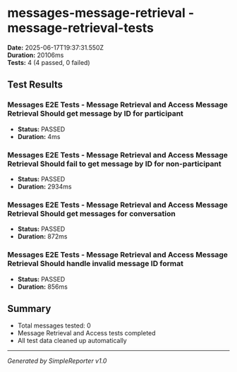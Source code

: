 # messages-message-retrieval - message-retrieval-tests

**Date:** 2025-06-17T19:37:31.550Z  
**Duration:** 20106ms  
**Tests:** 4 (4 passed, 0 failed)

## Test Results


### Messages E2E Tests - Message Retrieval and Access Message Retrieval Should get message by ID for participant
- **Status:** PASSED
- **Duration:** 4ms



### Messages E2E Tests - Message Retrieval and Access Message Retrieval Should fail to get message by ID for non-participant
- **Status:** PASSED
- **Duration:** 2934ms



### Messages E2E Tests - Message Retrieval and Access Message Retrieval Should get messages for conversation
- **Status:** PASSED
- **Duration:** 872ms



### Messages E2E Tests - Message Retrieval and Access Message Retrieval Should handle invalid message ID format
- **Status:** PASSED
- **Duration:** 856ms



## Summary

- Total messages tested: 0
- Message Retrieval and Access tests completed
- All test data cleaned up automatically

---
*Generated by SimpleReporter v1.0*
